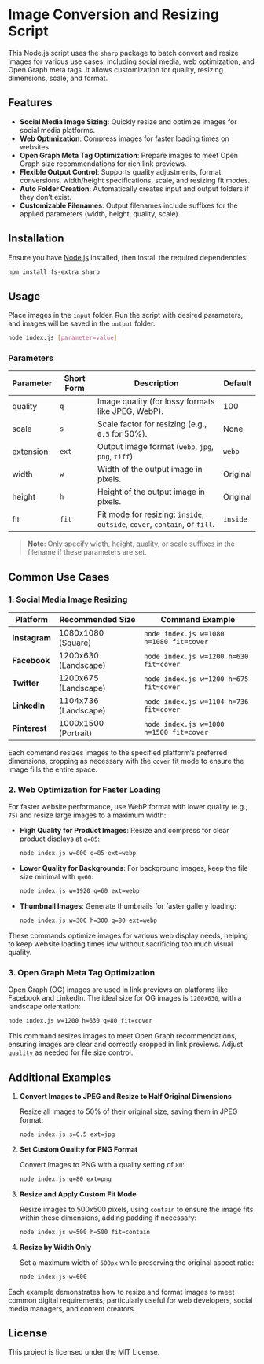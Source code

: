 # Image Conversion and Resizing Script

This Node.js script uses the `sharp` package to batch convert and resize images for various use cases, including social media, web optimization, and Open Graph meta tags. It allows customization for quality, resizing dimensions, scale, and format.

## Features

- **Social Media Image Sizing**: Quickly resize and optimize images for social media platforms.
- **Web Optimization**: Compress images for faster loading times on websites.
- **Open Graph Meta Tag Optimization**: Prepare images to meet Open Graph size recommendations for rich link previews.
- **Flexible Output Control**: Supports quality adjustments, format conversions, width/height specifications, scale, and resizing fit modes.
- **Auto Folder Creation**: Automatically creates input and output folders if they don’t exist.
- **Customizable Filenames**: Output filenames include suffixes for the applied parameters (width, height, quality, scale).

## Installation

Ensure you have [Node.js](https://nodejs.org/) installed, then install the required dependencies:

```bash
npm install fs-extra sharp
```

## Usage

Place images in the `input` folder. Run the script with desired parameters, and images will be saved in the `output` folder.

```bash
node index.js [parameter=value]
```

### Parameters

| Parameter | Short Form | Description                                                                | Default  |
| --------- | ---------- | -------------------------------------------------------------------------- | -------- |
| quality   | `q`        | Image quality (for lossy formats like JPEG, WebP).                         | 100      |
| scale     | `s`        | Scale factor for resizing (e.g., `0.5` for 50%).                           | None     |
| extension | `ext`      | Output image format (`webp`, `jpg`, `png`, `tiff`).                        | `webp`   |
| width     | `w`        | Width of the output image in pixels.                                       | Original |
| height    | `h`        | Height of the output image in pixels.                                      | Original |
| fit       | `fit`      | Fit mode for resizing: `inside`, `outside`, `cover`, `contain`, or `fill`. | `inside` |

> **Note**: Only specify width, height, quality, or scale suffixes in the filename if these parameters are set.

## Common Use Cases

### 1. Social Media Image Resizing

| Platform      | Recommended Size     | Command Example                         |
| ------------- | -------------------- | --------------------------------------- |
| **Instagram** | 1080x1080 (Square)   | `node index.js w=1080 h=1080 fit=cover` |
| **Facebook**  | 1200x630 (Landscape) | `node index.js w=1200 h=630 fit=cover`  |
| **Twitter**   | 1200x675 (Landscape) | `node index.js w=1200 h=675 fit=cover`  |
| **LinkedIn**  | 1104x736 (Landscape) | `node index.js w=1104 h=736 fit=cover`  |
| **Pinterest** | 1000x1500 (Portrait) | `node index.js w=1000 h=1500 fit=cover` |

Each command resizes images to the specified platform’s preferred dimensions, cropping as necessary with the `cover` fit mode to ensure the image fills the entire space.

### 2. Web Optimization for Faster Loading

For faster website performance, use WebP format with lower quality (e.g., `75`) and resize large images to a maximum width:

- **High Quality for Product Images**: Resize and compress for clear product displays at `q=85`:

  ```bash
  node index.js w=800 q=85 ext=webp
  ```

- **Lower Quality for Backgrounds**: For background images, keep the file size minimal with `q=60`:

  ```bash
  node index.js w=1920 q=60 ext=webp
  ```

- **Thumbnail Images**: Generate thumbnails for faster gallery loading:

  ```bash
  node index.js w=300 h=300 q=80 ext=webp
  ```

These commands optimize images for various web display needs, helping to keep website loading times low without sacrificing too much visual quality.

### 3. Open Graph Meta Tag Optimization

Open Graph (OG) images are used in link previews on platforms like Facebook and LinkedIn. The ideal size for OG images is `1200x630`, with a landscape orientation:

```bash
node index.js w=1200 h=630 q=80 fit=cover
```

This command resizes images to meet Open Graph recommendations, ensuring images are clear and correctly cropped in link previews. Adjust `quality` as needed for file size control.

## Additional Examples

1. **Convert Images to JPEG and Resize to Half Original Dimensions**

   Resize all images to 50% of their original size, saving them in JPEG format:

   ```bash
   node index.js s=0.5 ext=jpg
   ```

2. **Set Custom Quality for PNG Format**

   Convert images to PNG with a quality setting of `80`:

   ```bash
   node index.js q=80 ext=png
   ```

3. **Resize and Apply Custom Fit Mode**

   Resize images to 500x500 pixels, using `contain` to ensure the image fits within these dimensions, adding padding if necessary:

   ```bash
   node index.js w=500 h=500 fit=contain
   ```

4. **Resize by Width Only**

   Set a maximum width of `600px` while preserving the original aspect ratio:

   ```bash
   node index.js w=600
   ```

Each example demonstrates how to resize and format images to meet common digital requirements, particularly useful for web developers, social media managers, and content creators.

## License

This project is licensed under the MIT License.
